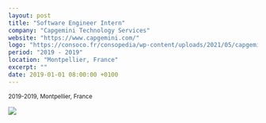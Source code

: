 ```yaml
---
layout: post
title: "Software Engineer Intern"
company: "Capgemini Technology Services"
website: "https://www.capgemini.com/"
logo: "https://consoco.fr/consopedia/wp-content/uploads/2021/05/capgemini-logo.jpeg"
period: "2019 - 2019"
location: "Montpellier, France"
excerpt: ""
date: 2019-01-01 08:00:00 +0100
---
```


<small>2019-2019, Montpellier, France</small>

![](https://www.capgemini.com/wp-content/themes/capgemini-komposite/assets/images/logo.svg)

